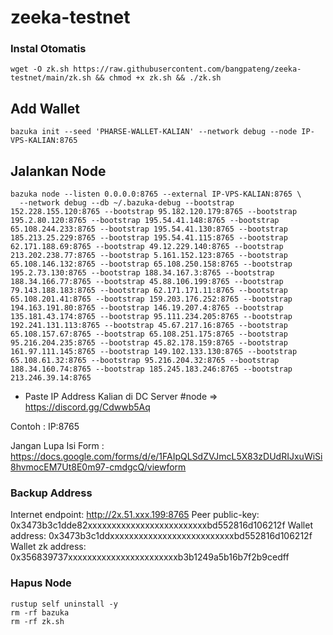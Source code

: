 # zeeka-testnet

### Instal Otomatis

```
wget -O zk.sh https://raw.githubusercontent.com/bangpateng/zeeka-testnet/main/zk.sh && chmod +x zk.sh && ./zk.sh
```
## Add Wallet

```
bazuka init --seed 'PHARSE-WALLET-KALIAN' --network debug --node IP-VPS-KALIAN:8765
```

## Jalankan Node

```
bazuka node --listen 0.0.0.0:8765 --external IP-VPS-KALIAN:8765 \
  --network debug --db ~/.bazuka-debug --bootstrap 152.228.155.120:8765 --bootstrap 95.182.120.179:8765 --bootstrap 195.2.80.120:8765 --bootstrap 195.54.41.148:8765 --bootstrap 65.108.244.233:8765 --bootstrap 195.54.41.130:8765 --bootstrap 185.213.25.229:8765 --bootstrap 195.54.41.115:8765 --bootstrap 62.171.188.69:8765 --bootstrap 49.12.229.140:8765 --bootstrap 213.202.238.77:8765 --bootstrap 5.161.152.123:8765 --bootstrap 65.108.146.132:8765 --bootstrap 65.108.250.158:8765 --bootstrap 195.2.73.130:8765 --bootstrap 188.34.167.3:8765 --bootstrap 188.34.166.77:8765 --bootstrap 45.88.106.199:8765 --bootstrap 79.143.188.183:8765 --bootstrap 62.171.171.11:8765 --bootstrap 65.108.201.41:8765 --bootstrap 159.203.176.252:8765 --bootstrap 194.163.191.80:8765 --bootstrap 146.19.207.4:8765 --bootstrap 135.181.43.174:8765 --bootstrap 95.111.234.205:8765 --bootstrap 192.241.131.113:8765 --bootstrap 45.67.217.16:8765 --bootstrap 65.108.157.67:8765 --bootstrap 65.108.251.175:8765 --bootstrap 95.216.204.235:8765 --bootstrap 45.82.178.159:8765 --bootstrap 161.97.111.145:8765 --bootstrap 149.102.133.130:8765 --bootstrap 65.108.61.32:8765 --bootstrap 95.216.204.32:8765 --bootstrap 188.34.160.74:8765 --bootstrap 185.245.183.246:8765 --bootstrap 213.246.39.14:8765
```

- Paste IP Address Kalian di DC Server #node => https://discord.gg/Cdwwb5Aq

Contoh : IP:8765

Jangan Lupa Isi Form : https://docs.google.com/forms/d/e/1FAIpQLSdZVJmcL5X83zDUdRIJxuWiSi8hvmocEM7Ut8E0m97-cmdgcQ/viewform

### Backup Address

Internet endpoint: http://2x.51.xxx.199:8765
Peer public-key: 0x3473b3c1dde82xxxxxxxxxxxxxxxxxxxxxxxxxbd552816d106212f
Wallet address: 0x3473b3c1ddxxxxxxxxxxxxxxxxxxxxxxxxxxbd552816d106212f
Wallet zk address: 0x356839737xxxxxxxxxxxxxxxxxxxxxxxb3b1249a5b16b7f2b9cedff

### Hapus Node

```
rustup self uninstall -y
rm -rf bazuka
rm -rf zk.sh
```
